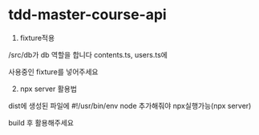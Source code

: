 # tdd-master-course-api

1. fixture적용

/src/db가 db 역할을 합니다 contents.ts, users.ts에

사용중인 fixture를 넣어주세요

2. npx server 활용법

dist에 생성된 파일에 #!/usr/bin/env node
추가해줘야 npx실행가능(npx server)

build 후 활용해주세요
